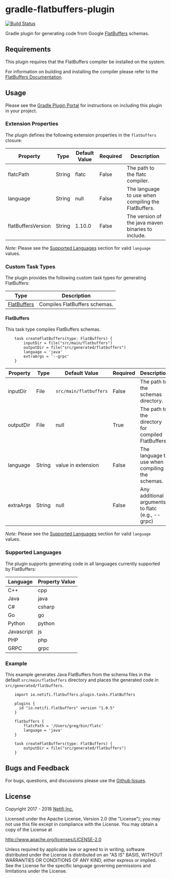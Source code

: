# gradle-flatbuffers-plugin
[![Build Status](https://travis-ci.org/netifi/gradle-flatbuffers-plugin.svg?branch=master)](https://travis-ci.org/netifi/gradle-flatbuffers-plugin)

Gradle plugin for generating code from Google [FlatBuffers](https://google.github.io/flatbuffers/) schemas.

## Requirements

This plugin requires that the FlatBuffers compiler be installed on the system.

For information on building and installing the compiler please refer to the [FlatBuffers Documentation](https://google.github.io/flatbuffers/flatbuffers_guide_building.html).

## Usage
Please see the [Gradle Plugin Portal](https://plugins.gradle.org/plugin/io.netifi.flatbuffers) for instructions on including this plugin in your project.

### Extension Properties
The plugin defines the following extension properties in the `flatbuffers` closure:

|Property     | Type   | Default Value | Required | Description                                        |
|--------------|--------|---------------|----------|----------------------------------------------------|
| flatcPath    | String | flatc         | False    | The path to the flatc compiler.                    |
| language     | String | null          | False    | The language to use when compiling the FlatBuffers.|
| flatBuffersVersion | String | 1.10.0        | False    | The version of the java maven binaries to include. |

*Note:* Please see the [Supported Languages](#supported-languages) section for valid `language` values.

### Custom Task Types
The plugin provides the following custom task types for generating FlatBuffers:

| Type                        | Description                   |
|-----------------------------|-------------------------------|
| [FlatBuffers](#flatbuffers) | Compiles FlatBuffers schemas. |

#### FlatBuffers
This task type compiles FlatBuffers schemas.

```$groovy
    task createFlatBuffers(type: FlatBuffers) {
        inputDir = file("src/main/flatbuffers")
        outputDir = file("src/generated/flatbuffers")
        language = 'java'
        extraArgs = '--grpc'
    }
```

| Property  | Type   | Default Value          | Required | Description                                         |
|-----------|--------|------------------------|----------|-----------------------------------------------------|
| inputDir  | File   | `src/main/flatbuffers` | False    | The path to the schemas directory.                  |
| outputDir | File   | null                   | True     | The path to the directory for compiled FlatBuffers. | 
| language  | String | value in extension     | False    | The language to use when compiling the schemas.     |
| extraArgs | String | null                   | False    | Any additional arguments to flatc (e.g., --grpc)    |


*Note:* Please see the [Supported Languages](#supported-languages) section for valid `language` values.

### Supported Languages
The plugin supports generating code in all languages currently supported by FlatBuffers:

| Language   | Property Value |
|------------|----------------|
| C++        | cpp            |
| Java       | java           |
| C#         | csharp         |
| Go         | go             |
| Python     | python         |
| Javascript | js             |
| PHP        | php            |
| GRPC       | grpc           |

### Example
This example generates Java FlatBuffers from the schema files in the default `src/main/flatbuffers` directory and places the generated code in `src/generated/flatbuffers`.

```$groovy
    import io.netifi.flatbuffers.plugin.tasks.FlatBuffers
    
    plugins {
      id "io.netifi.flatbuffers" version "1.0.5"
    }

    flatbuffers {
        flatcPath = '/Users/greg/bin/flatc'
        language = 'java'
    }
    
    task createFlatBuffers(type: FlatBuffers) {
        outputDir = file("src/generated/flatbuffers")
    }
```

## Bugs and Feedback
For bugs, questions, and discussions please use the [Github Issues](https://github.com/netifi/gradle-flatbuffers-plugin/issues).

## License
Copyright 2017 - 2018 [Netifi Inc.](https://www.netifi.com)

Licensed under the Apache License, Version 2.0 (the "License"); you may not use this file except in compliance with the License. You may obtain a copy of the License at

http://www.apache.org/licenses/LICENSE-2.0

Unless required by applicable law or agreed to in writing, software distributed under the License is distributed on an "AS IS" BASIS, WITHOUT WARRANTIES OR CONDITIONS OF ANY KIND, either express or implied. See the License for the specific language governing permissions and limitations under the License.
